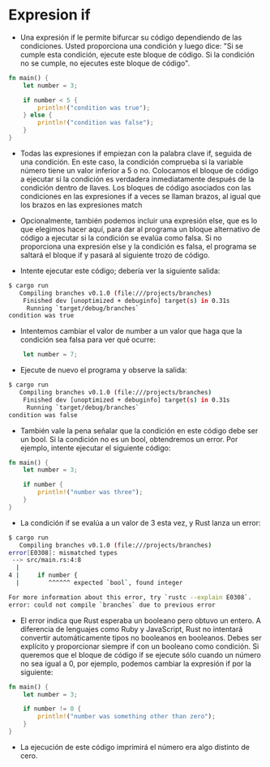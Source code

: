 # Expresion if

- Una expresión if le permite bifurcar su código dependiendo de las condiciones. Usted proporciona una condición y luego dice: "Si se cumple esta condición, ejecute este bloque de código. Si la condición no se cumple, no ejecutes este bloque de código".

```rust
fn main() {
    let number = 3;

    if number < 5 {
        println!("condition was true");
    } else {
        println!("condition was false");
    }
}
```

- Todas las expresiones if empiezan con la palabra clave if, seguida de una condición. En este caso, la condición comprueba si la variable número tiene un valor inferior a 5 o no. Colocamos el bloque de código a ejecutar si la condición es verdadera inmediatamente después de la condición dentro de llaves. Los bloques de código asociados con las condiciones en las expresiones if a veces se llaman brazos, al igual que los brazos en las expresiones match

- Opcionalmente, también podemos incluir una expresión else, que es lo que elegimos hacer aquí, para dar al programa un bloque alternativo de código a ejecutar si la condición se evalúa como falsa. Si no proporciona una expresión else y la condición es falsa, el programa se saltará el bloque if y pasará al siguiente trozo de código.

- Intente ejecutar este código; debería ver la siguiente salida:

```bash
$ cargo run
   Compiling branches v0.1.0 (file:///projects/branches)
    Finished dev [unoptimized + debuginfo] target(s) in 0.31s
     Running `target/debug/branches`
condition was true
```

- Intentemos cambiar el valor de number a un valor que haga que la condición sea falsa para ver qué ocurre:

```rust
    let number = 7;
```

- Ejecute de nuevo el programa y observe la salida:

```bash
$ cargo run
   Compiling branches v0.1.0 (file:///projects/branches)
    Finished dev [unoptimized + debuginfo] target(s) in 0.31s
     Running `target/debug/branches`
condition was false
```

- También vale la pena señalar que la condición en este código debe ser un bool. Si la condición no es un bool, obtendremos un error. Por ejemplo, intente ejecutar el siguiente código:

```rust
fn main() {
    let number = 3;

    if number {
        println!("number was three");
    }
}
```

- La condición if se evalúa a un valor de 3 esta vez, y Rust lanza un error:

```bash
$ cargo run
   Compiling branches v0.1.0 (file:///projects/branches)
error[E0308]: mismatched types
 --> src/main.rs:4:8
  |
4 |     if number {
  |        ^^^^^^ expected `bool`, found integer

For more information about this error, try `rustc --explain E0308`.
error: could not compile `branches` due to previous error
```

- El error indica que Rust esperaba un booleano pero obtuvo un entero. A diferencia de lenguajes como Ruby y JavaScript, Rust no intentará convertir automáticamente tipos no booleanos en booleanos. Debes ser explícito y proporcionar siempre if con un booleano como condición. Si queremos que el bloque de código if se ejecute sólo cuando un número no sea igual a 0, por ejemplo, podemos cambiar la expresión if por la siguiente:

```rust
fn main() {
    let number = 3;

    if number != 0 {
        println!("number was something other than zero");
    }
}
```

- La ejecución de este código imprimirá el número era algo distinto de cero.
